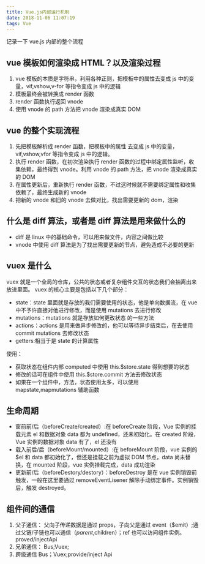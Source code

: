 ```yaml
---
title: Vue.js内部运行机制
date: 2018-11-06 11:07:19
tags: Vue
---
```


记录一下 vue.js 内部的整个流程

<!--more-->

## vue 模板如何渲染成 HTML？以及渲染过程

1. vue 模板的本质是字符串，利用各种正则，把模板中的属性去变成 js 中的变量，vif,vshow,v-for 等指令变成 js 中的逻辑
2. 模板最终会被转换成 render 函数
3. render 函数执行返回 vnode
4. 使用 vnode 的 path 方法把 vnode 渲染成真实 DOM

## vue 的整个实现流程

1. 先把模板解析成 render 函数，把模板中的属性 去变成 js 中的变量，vif,vshow,vfor 等指令变成 js 中的逻辑。
2. 执行 render 函数，在初次渲染执行 render 函数的过程中绑定属性监听，收集依赖，最终得到 vnode。利用 vnode 的 path 方法，把 vnode 渲染成真实的 DOM
3. 在属性更新后，重新执行 render 函数，不过这时候就不需要绑定属性和收集依赖了，最终生成新的 vnode
4. 把新的 vnode 和旧的 vnode 去做对比，找出需要更新的 dom，渲染

## 什么是 diff 算法，或者是 diff 算法是用来做什么的

- diff 是 linux 中的基础命令，可以用来做文件，内容之间做比较
- vnode 中使用 diff 算法是为了找出需要更新的节点，避免造成不必要的更新

## vuex 是什么

vuex 就是一个全局的仓库，公共的状态或者复杂组件交互的状态我们会抽离出来放进里面。
vuex 的核心主要是包括以下几个部分：

- state：state 里面就是存放的我们需要使用的状态，他是单向数据流，在 vue 中不予许直接对他进行修改，而是使用 mutations 去进行修改
- mutations：mutations 就是存放如何更改状态 的一些方法
- actions：actions 是用来做异步修改的，他可以等待异步结束后，在去使用 commit mutations 去修改状态
- getters:相当于是 state 的计算属性

使用：

- 获取状态在组件内部 computed 中使用 this.\$store.state 得到想要的状态
- 修改的话可在组件中使用 this.\$store.commit 方法去修改状态
- 如果在一个组件中，方法，状态使用太多，可以使用 mapstate,mapmutations 辅助函数

## 生命周期

- 窗前前/后（beforeCreate/created）:在 beforeCreate 阶段，Vue 实例的挂载元素 el 和数据对象 data 都为 undefined，还未初始化。在 created 阶段，Vue 实例的数据对象 data 有了，el 还没有
- 载入前后/后（beforeMount/mounted）:在 beforeMount 阶段，vue 实例的\$el 和 data 都初始化了，但还是挂载之前为虚拟 DOM 节点，data 尚未替换，在 mounted 阶段，vue 实例挂载完成，data 成功渲染
- 更新前/后（beforeDestory/destory）：beforeDestroy 是在 vue 实例销毁前触发，一般在这里要通过 removeEventLisener 解除手动绑定事件。实例销毁后，触发 destroyed。

## 组件间的通信

1. 父子通信：
   父向子传递数据是通过 props，子向父是通过 event（\$emit）;通过父链/子链也可以通信（$parent,$children）；ref 也可以访问组件实例。proved/injectApi
2. 兄弟通信：
   Bus;Vuex;
3. 跨级通信
   Bus；Vuex;provide/inject Api
